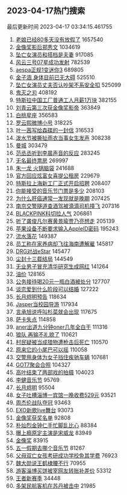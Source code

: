 ## 2023-04-17热门搜索 
最后更新时间 2023-04-17 03:34:15.461755 
1. [老娘已经80多天没有放假了](https://s.weibo.com/weibo?q=%23%E8%80%81%E5%A8%98%E5%B7%B2%E7%BB%8F80%E5%A4%9A%E5%A4%A9%E6%B2%A1%E6%9C%89%E6%94%BE%E5%81%87%E4%BA%86%23&t=31&band_rank=1&Refer=top) 1657540
1. [金像奖影后郑秀文](https://s.weibo.com/weibo?q=%23%E9%87%91%E5%83%8F%E5%A5%96%E5%BD%B1%E5%90%8E%E9%83%91%E7%A7%80%E6%96%87%23&t=31&band_rank=2&Refer=top) 1034619
1. [坠亡女演员和搭档是夫妻](https://s.weibo.com/weibo?q=%23%E5%9D%A0%E4%BA%A1%E5%A5%B3%E6%BC%94%E5%91%98%E5%92%8C%E6%90%AD%E6%A1%A3%E6%98%AF%E5%A4%AB%E5%A6%BB%23&t=31&band_rank=14&Refer=top) 917085
1. [风云三号07星成功发射](https://s.weibo.com/weibo?q=%23%E9%A3%8E%E4%BA%91%E4%B8%89%E5%8F%B707%E6%98%9F%E6%88%90%E5%8A%9F%E5%8F%91%E5%B0%84%23&t=31&band_rank=3&Refer=top) 782539
1. [aespa正规1变迷你3](https://s.weibo.com/weibo?q=aespa%E6%AD%A3%E8%A7%841%E5%8F%98%E8%BF%B7%E4%BD%A03&t=31&band_rank=4&Refer=top) 689805
1. [金子涵 身体目前已无大碍](https://s.weibo.com/weibo?q=%E9%87%91%E5%AD%90%E6%B6%B5%20%E8%BA%AB%E4%BD%93%E7%9B%AE%E5%89%8D%E5%B7%B2%E6%97%A0%E5%A4%A7%E7%A2%8D&t=31&band_rank=5&Refer=top) 525510
1. [坠亡女演员丈夫否认吵架不系安全扣](https://s.weibo.com/weibo?q=%23%E5%9D%A0%E4%BA%A1%E5%A5%B3%E6%BC%94%E5%91%98%E4%B8%88%E5%A4%AB%E5%90%A6%E8%AE%A4%E5%90%B5%E6%9E%B6%E4%B8%8D%E7%B3%BB%E5%AE%89%E5%85%A8%E6%89%A3%23&t=31&band_rank=6&Refer=top) 525099
1. [鬼灭之刃](https://s.weibo.com/weibo?q=%E9%AC%BC%E7%81%AD%E4%B9%8B%E5%88%83&t=31&band_rank=10&Refer=top) 408192
1. [特斯拉中国工厂普通工人月薪1万块](https://s.weibo.com/weibo?q=%23%E7%89%B9%E6%96%AF%E6%8B%89%E4%B8%AD%E5%9B%BD%E5%B7%A5%E5%8E%82%E6%99%AE%E9%80%9A%E5%B7%A5%E4%BA%BA%E6%9C%88%E8%96%AA1%E4%B8%87%E5%9D%97%23&t=31&band_rank=7&Refer=top) 382155
1. [刘青云第三次获金像奖影帝](https://s.weibo.com/weibo?q=%23%E5%88%98%E9%9D%92%E4%BA%91%E7%AC%AC%E4%B8%89%E6%AC%A1%E8%8E%B7%E9%87%91%E5%83%8F%E5%A5%96%E5%BD%B1%E5%B8%9D%23&t=31&band_rank=8&Refer=top) 363849
1. [白桃星座](https://s.weibo.com/weibo?q=%E7%99%BD%E6%A1%83%E6%98%9F%E5%BA%A7&t=31&band_rank=9&Refer=top) 356583
1. [罗云熙微博小号](https://s.weibo.com/weibo?q=%23%E7%BD%97%E4%BA%91%E7%86%99%E5%BE%AE%E5%8D%9A%E5%B0%8F%E5%8F%B7%23&t=31&band_rank=11&Refer=top) 318225
1. [叶一茜写给森碟的一封信](https://s.weibo.com/weibo?q=%23%E5%8F%B6%E4%B8%80%E8%8C%9C%E5%86%99%E7%BB%99%E6%A3%AE%E7%A2%9F%E7%9A%84%E4%B8%80%E5%B0%81%E4%BF%A1%23&t=31&band_rank=12&Refer=top) 316533
1. [泼水节被撕扯雨衣当事女生发声](https://s.weibo.com/weibo?q=%23%E6%B3%BC%E6%B0%B4%E8%8A%82%E8%A2%AB%E6%92%95%E6%89%AF%E9%9B%A8%E8%A1%A3%E5%BD%93%E4%BA%8B%E5%A5%B3%E7%94%9F%E5%8F%91%E5%A3%B0%23&t=31&band_rank=13&Refer=top) 308238
1. [曼城](https://s.weibo.com/weibo?q=%E6%9B%BC%E5%9F%8E&t=31&band_rank=15&Refer=top) 303479
1. [范丞丞听到李晨声音的反应](https://s.weibo.com/weibo?q=%23%E8%8C%83%E4%B8%9E%E4%B8%9E%E5%90%AC%E5%88%B0%E6%9D%8E%E6%99%A8%E5%A3%B0%E9%9F%B3%E7%9A%84%E5%8F%8D%E5%BA%94%23&t=31&band_rank=16&Refer=top) 283245
1. [无名最终票房](https://s.weibo.com/weibo?q=%23%E6%97%A0%E5%90%8D%E6%9C%80%E7%BB%88%E7%A5%A8%E6%88%BF%23&t=31&band_rank=17&Refer=top) 269997
1. [朱一龙 火锅脑袋](https://s.weibo.com/weibo?q=%E6%9C%B1%E4%B8%80%E9%BE%99%20%E7%81%AB%E9%94%85%E8%84%91%E8%A2%8B&t=31&band_rank=18&Refer=top) 241688
1. [官方回应炫富女喜提公租房](https://s.weibo.com/weibo?q=%23%E5%AE%98%E6%96%B9%E5%9B%9E%E5%BA%94%E7%82%AB%E5%AF%8C%E5%A5%B3%E5%96%9C%E6%8F%90%E5%85%AC%E7%A7%9F%E6%88%BF%23&t=31&band_rank=19&Refer=top) 229679
1. [特斯拉上海新工厂正式开启招聘](https://s.weibo.com/weibo?q=%23%E7%89%B9%E6%96%AF%E6%8B%89%E4%B8%8A%E6%B5%B7%E6%96%B0%E5%B7%A5%E5%8E%82%E6%AD%A3%E5%BC%8F%E5%BC%80%E5%90%AF%E6%8B%9B%E8%81%98%23&t=31&band_rank=20&Refer=top) 208407
1. [你能接受的音乐节门票是多少](https://s.weibo.com/weibo?q=%23%E4%BD%A0%E8%83%BD%E6%8E%A5%E5%8F%97%E7%9A%84%E9%9F%B3%E4%B9%90%E8%8A%82%E9%97%A8%E7%A5%A8%E6%98%AF%E5%A4%9A%E5%B0%91%23&t=31&band_rank=43&Refer=top) 208103
1. [为什么肝癌通常一发现就是晚期](https://s.weibo.com/weibo?q=%23%E4%B8%BA%E4%BB%80%E4%B9%88%E8%82%9D%E7%99%8C%E9%80%9A%E5%B8%B8%E4%B8%80%E5%8F%91%E7%8E%B0%E5%B0%B1%E6%98%AF%E6%99%9A%E6%9C%9F%23&t=31&band_rank=21&Refer=top) 207425
1. [南京交警隧道查酒驾被滴滴司机撞飞](https://s.weibo.com/weibo?q=%23%E5%8D%97%E4%BA%AC%E4%BA%A4%E8%AD%A6%E9%9A%A7%E9%81%93%E6%9F%A5%E9%85%92%E9%A9%BE%E8%A2%AB%E6%BB%B4%E6%BB%B4%E5%8F%B8%E6%9C%BA%E6%92%9E%E9%A3%9E%23&t=31&band_rank=22&Refer=top) 207316
1. [BLACKPINK科切拉人气](https://s.weibo.com/weibo?q=%23BLACKPINK%E7%A7%91%E5%88%87%E6%8B%89%E4%BA%BA%E6%B0%94%23&t=31&band_rank=30&Refer=top) 206861
1. [听了龚俊凡尔赛黄景瑜贾乃亮想走](https://s.weibo.com/weibo?q=%23%E5%90%AC%E4%BA%86%E9%BE%9A%E4%BF%8A%E5%87%A1%E5%B0%94%E8%B5%9B%E9%BB%84%E6%99%AF%E7%91%9C%E8%B4%BE%E4%B9%83%E4%BA%AE%E6%83%B3%E8%B5%B0%23&t=31&band_rank=23&Refer=top) 205139
1. [苹果设备不断要求输入AppleID密码](https://s.weibo.com/weibo?q=%23%E8%8B%B9%E6%9E%9C%E8%AE%BE%E5%A4%87%E4%B8%8D%E6%96%AD%E8%A6%81%E6%B1%82%E8%BE%93%E5%85%A5AppleID%E5%AF%86%E7%A0%81%23&t=31&band_rank=24&Refer=top) 195243
1. [流水落花](https://s.weibo.com/weibo?q=%E6%B5%81%E6%B0%B4%E8%90%BD%E8%8A%B1&t=31&band_rank=25&Refer=top) 149387
1. [员工称在家养病却飞往海南遭解雇](https://s.weibo.com/weibo?q=%23%E5%91%98%E5%B7%A5%E7%A7%B0%E5%9C%A8%E5%AE%B6%E5%85%BB%E7%97%85%E5%8D%B4%E9%A3%9E%E5%BE%80%E6%B5%B7%E5%8D%97%E9%81%AD%E8%A7%A3%E9%9B%87%23&t=31&band_rank=26&Refer=top) 145817
1. [DRG对战eStar](https://s.weibo.com/weibo?q=%23DRG%E5%AF%B9%E6%88%98eStar%23&t=31&band_rank=27&Refer=top) 145477
1. [尘封十三载结局](https://s.weibo.com/weibo?q=%23%E5%B0%98%E5%B0%81%E5%8D%81%E4%B8%89%E8%BD%BD%E7%BB%93%E5%B1%80%23&t=31&band_rank=28&Refer=top) 144549
1. [无业男子冒充清华研究生成网红](https://s.weibo.com/weibo?q=%23%E6%97%A0%E4%B8%9A%E7%94%B7%E5%AD%90%E5%86%92%E5%85%85%E6%B8%85%E5%8D%8E%E7%A0%94%E7%A9%B6%E7%94%9F%E6%88%90%E7%BD%91%E7%BA%A2%23&t=31&band_rank=29&Refer=top) 141264
1. [油价](https://s.weibo.com/weibo?q=%E6%B2%B9%E4%BB%B7&t=31&band_rank=31&Refer=top) 128165
1. [公务接待喝20元一瓶白酒被处分](https://s.weibo.com/weibo?q=%23%E5%85%AC%E5%8A%A1%E6%8E%A5%E5%BE%85%E5%96%9D20%E5%85%83%E4%B8%80%E7%93%B6%E7%99%BD%E9%85%92%E8%A2%AB%E5%A4%84%E5%88%86%23&t=31&band_rank=32&Refer=top) 127707
1. [谈恋爱到什么阶段可以结婚](https://s.weibo.com/weibo?q=%23%E8%B0%88%E6%81%8B%E7%88%B1%E5%88%B0%E4%BB%80%E4%B9%88%E9%98%B6%E6%AE%B5%E5%8F%AF%E4%BB%A5%E7%BB%93%E5%A9%9A%23&t=31&band_rank=33&Refer=top) 127222
1. [长月烬明预告](https://s.weibo.com/weibo?q=%E9%95%BF%E6%9C%88%E7%83%AC%E6%98%8E%E9%A2%84%E5%91%8A&t=31&band_rank=34&Refer=top) 118634
1. [Jasper当校园导游](https://s.weibo.com/weibo?q=%23Jasper%E5%BD%93%E6%A0%A1%E5%9B%AD%E5%AF%BC%E6%B8%B8%23&t=31&band_rank=35&Refer=top) 117934
1. [言承旭说呼叫杉菜就会出现](https://s.weibo.com/weibo?q=%23%E8%A8%80%E6%89%BF%E6%97%AD%E8%AF%B4%E5%91%BC%E5%8F%AB%E6%9D%89%E8%8F%9C%E5%B0%B1%E4%BC%9A%E5%87%BA%E7%8E%B0%23&t=31&band_rank=39&Refer=top) 117675
1. [萨卡失点](https://s.weibo.com/weibo?q=%E8%90%A8%E5%8D%A1%E5%A4%B1%E7%82%B9&t=31&band_rank=37&Refer=top) 114858
1. [aner出道九分钟oner几年全白干](https://s.weibo.com/weibo?q=aner%E5%87%BA%E9%81%93%E4%B9%9D%E5%88%86%E9%92%9Foner%E5%87%A0%E5%B9%B4%E5%85%A8%E7%99%BD%E5%B9%B2&t=31&band_rank=36&Refer=top) 111316
1. [狼队 再输不礼貌了](https://s.weibo.com/weibo?q=%E7%8B%BC%E9%98%9F%20%E5%86%8D%E8%BE%93%E4%B8%8D%E7%A4%BC%E8%B2%8C%E4%BA%86&t=31&band_rank=38&Refer=top) 110621
1. [村民疑被当成猎物遭枪击后死亡](https://s.weibo.com/weibo?q=%23%E6%9D%91%E6%B0%91%E7%96%91%E8%A2%AB%E5%BD%93%E6%88%90%E7%8C%8E%E7%89%A9%E9%81%AD%E6%9E%AA%E5%87%BB%E5%90%8E%E6%AD%BB%E4%BA%A1%23&t=31&band_rank=39&Refer=top) 110570
1. [原来它的小尾巴可以摇](https://s.weibo.com/weibo?q=%E5%8E%9F%E6%9D%A5%E5%AE%83%E7%9A%84%E5%B0%8F%E5%B0%BE%E5%B7%B4%E5%8F%AF%E4%BB%A5%E6%91%87&t=31&band_rank=40&Refer=top) 110058
1. [交警用身体为女子挡住疾驰车辆](https://s.weibo.com/weibo?q=%23%E4%BA%A4%E8%AD%A6%E7%94%A8%E8%BA%AB%E4%BD%93%E4%B8%BA%E5%A5%B3%E5%AD%90%E6%8C%A1%E4%BD%8F%E7%96%BE%E9%A9%B0%E8%BD%A6%E8%BE%86%23&t=31&band_rank=41&Refer=top) 107681
1. [GOT7聚会合照](https://s.weibo.com/weibo?q=%23GOT7%E8%81%9A%E4%BC%9A%E5%90%88%E7%85%A7%23&t=31&band_rank=42&Refer=top) 104327
1. [高叶结束了两部戏的拍摄](https://s.weibo.com/weibo?q=%23%E9%AB%98%E5%8F%B6%E7%BB%93%E6%9D%9F%E4%BA%86%E4%B8%A4%E9%83%A8%E6%88%8F%E7%9A%84%E6%8B%8D%E6%91%84%23&t=31&band_rank=44&Refer=top) 104023
1. [李健音乐节](https://s.weibo.com/weibo?q=%E6%9D%8E%E5%81%A5%E9%9F%B3%E4%B9%90%E8%8A%82&t=31&band_rank=45&Refer=top) 95769
1. [长月烬明](https://s.weibo.com/weibo?q=%E9%95%BF%E6%9C%88%E7%83%AC%E6%98%8E&t=31&band_rank=46&Refer=top) 95504
1. [女子吐槽淄博一宾馆一晚收费529元](https://s.weibo.com/weibo?q=%23%E5%A5%B3%E5%AD%90%E5%90%90%E6%A7%BD%E6%B7%84%E5%8D%9A%E4%B8%80%E5%AE%BE%E9%A6%86%E4%B8%80%E6%99%9A%E6%94%B6%E8%B4%B9529%E5%85%83%23&t=31&band_rank=47&Refer=top) 93521
1. [周杰伦战队夺冠](https://s.weibo.com/weibo?q=%23%E5%91%A8%E6%9D%B0%E4%BC%A6%E6%88%98%E9%98%9F%E5%A4%BA%E5%86%A0%23&t=31&band_rank=48&Refer=top) 93463
1. [EXO新歌live舞台](https://s.weibo.com/weibo?q=%23EXO%E6%96%B0%E6%AD%8Clive%E8%88%9E%E5%8F%B0%23&t=31&band_rank=49&Refer=top) 93073
1. [金像奖获奖名单](https://s.weibo.com/weibo?q=%E9%87%91%E5%83%8F%E5%A5%96%E8%8E%B7%E5%A5%96%E5%90%8D%E5%8D%95&t=31&band_rank=50&Refer=top) 92808
1. [朴灿烈金钟仁手忙脚乱比心](https://s.weibo.com/weibo?q=%23%E6%9C%B4%E7%81%BF%E7%83%88%E9%87%91%E9%92%9F%E4%BB%81%E6%89%8B%E5%BF%99%E8%84%9A%E4%B9%B1%E6%AF%94%E5%BF%83%23&t=31&band_rank=28&Refer=top) 88384
1. [曝上瘾原定主演是宋威龙](https://s.weibo.com/weibo?q=%23%E6%9B%9D%E4%B8%8A%E7%98%BE%E5%8E%9F%E5%AE%9A%E4%B8%BB%E6%BC%94%E6%98%AF%E5%AE%8B%E5%A8%81%E9%BE%99%23&t=31&band_rank=47&Refer=top) 83949
1. [金像奖](https://s.weibo.com/weibo?q=%E9%87%91%E5%83%8F%E5%A5%96&t=31&band_rank=48&Refer=top) 83915
1. [五一假期去哪个音乐节](https://s.weibo.com/weibo?q=%23%E4%BA%94%E4%B8%80%E5%81%87%E6%9C%9F%E5%8E%BB%E5%93%AA%E4%B8%AA%E9%9F%B3%E4%B9%90%E8%8A%82%23&t=31&band_rank=37&Refer=top) 81267
1. [父母双亡女孩考研成功学校免其学费](https://s.weibo.com/weibo?q=%23%E7%88%B6%E6%AF%8D%E5%8F%8C%E4%BA%A1%E5%A5%B3%E5%AD%A9%E8%80%83%E7%A0%94%E6%88%90%E5%8A%9F%E5%AD%A6%E6%A0%A1%E5%85%8D%E5%85%B6%E5%AD%A6%E8%B4%B9%23&t=31&band_rank=31&Refer=top) 76923
1. [魏大勋说王鹤棣腰不行](https://s.weibo.com/weibo?q=%23%E9%AD%8F%E5%A4%A7%E5%8B%8B%E8%AF%B4%E7%8E%8B%E9%B9%A4%E6%A3%A3%E8%85%B0%E4%B8%8D%E8%A1%8C%23&t=31&band_rank=48&Refer=top) 70955
1. [游客淄博买饼被宰网友转账补差价](https://s.weibo.com/weibo?q=%23%E6%B8%B8%E5%AE%A2%E6%B7%84%E5%8D%9A%E4%B9%B0%E9%A5%BC%E8%A2%AB%E5%AE%B0%E7%BD%91%E5%8F%8B%E8%BD%AC%E8%B4%A6%E8%A1%A5%E5%B7%AE%E4%BB%B7%23&t=31&band_rank=50&Refer=top) 53312
1. [王者新赛季](https://s.weibo.com/weibo?q=%E7%8E%8B%E8%80%85%E6%96%B0%E8%B5%9B%E5%AD%A3&t=31&band_rank=50&Refer=top) 34448
1. [多架民航客机在苏丹被击中](https://s.weibo.com/weibo?q=%23%E5%A4%9A%E6%9E%B6%E6%B0%91%E8%88%AA%E5%AE%A2%E6%9C%BA%E5%9C%A8%E8%8B%8F%E4%B8%B9%E8%A2%AB%E5%87%BB%E4%B8%AD%23&t=31&band_rank=50&Refer=top) 21985
